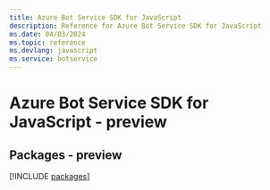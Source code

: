 ```yaml
---
title: Azure Bot Service SDK for JavaScript
description: Reference for Azure Bot Service SDK for JavaScript
ms.date: 04/03/2024
ms.topic: reference
ms.devlang: javascript
ms.service: botservice
---
```

# Azure Bot Service SDK for JavaScript - preview
## Packages - preview
[!INCLUDE [packages](bot-service-index.md)]